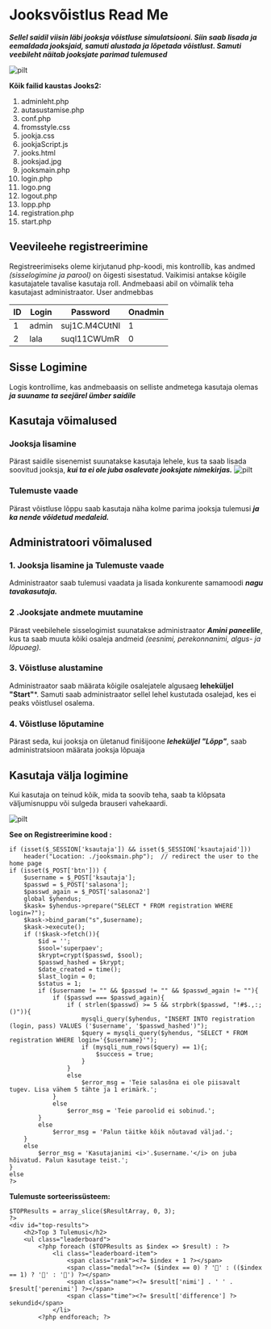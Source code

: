 # Jooksvõistlus Read Me 
***Sellel saidil viisin läbi jooksja võistluse simulatsiooni. Siin saab lisada ja eemaldada jooksjaid, samuti alustada ja lõpetada võistlust. Samuti veebileht näitab jooksjate parimad tulemused***

![pilt](https://github.com/artursuskevits/Jooksvoistlus/assets/120181393/3c7b76c2-eb5b-4ce5-9488-f8b557222363)


**Kõik failid kaustas Jooks2:**
1. adminleht.php
2. autasustamise.php
3. conf.php
4. fromsstyle.css
5. jookja.css
6. jookjaScript.js
7. jooks.html
8. jooksjad.jpg
9. jooksmain.php
10. login.php
11. logo.png
12. logout.php
13. lopp.php
14. registration.php
15. start.php

## Veevileehe registreerimine
Registreerimiseks oleme kirjutanud php-koodi, mis kontrollib, kas andmed *(sisselogimine ja parool)* on õigesti sisestatud. Vaikimisi antakse kõigile kasutajatele tavalise kasutaja roll. Andmebaasi abil on võimalik teha kasutajast administraator.
User andmebbas

| ID   | Login  | Password | Onadmin |
|------|--------|----------|---------|
| 1    | admin  | suj1C.M4CUtNI  | 1   |
| 2    | lala | suql11CWUmR | 0 |
## Sisse Logimine
Logis kontrollime, kas andmebaasis on selliste andmetega kasutaja olemas ***ja suuname ta seejärel ümber saidile***

## Kasutaja võimalused

### Jooksja lisamine
Pärast saidile sisenemist suunatakse kasutaja lehele, kus ta saab lisada soovitud jooksja, ***kui ta ei ole juba osalevate jooksjate nimekirjas.***
![pilt](https://github.com/artursuskevits/Jooksvoistlus/assets/120181393/c666833a-9eef-4137-8add-78ef50255dae)
### Tulemuste vaade
Pärast võistluse lõppu saab kasutaja näha kolme parima jooksja tulemusi ***ja ka nende võidetud medaleid.***


## Administratoori võimalused

### 1. Jooksja lisamine ja Tulemuste vaade
Administraator saab tulemusi vaadata ja lisada konkurente samamoodi ***nagu tavakasutaja.***

### 2 .Jooksjate andmete muutamine
Pärast veebilehele sisselogimist suunatakse administraator ***Amini paneelile***, kus ta saab muuta kõiki osaleja andmeid _(eesnimi, perekonnanimi, algus- ja lõpuaeg)._

### 3. Võistluse alustamine
Administraator saab määrata kõigile osalejatele algusaeg **leheküljel "Start"***.  Samuti saab administraator sellel lehel kustutada osalejad, kes ei peaks võistlusel osalema.

### 4. Võistluse lõputamine
Pärast seda, kui jooksja on ületanud finišijoone ***leheküljel "Lõpp"***, saab administratsioon määrata jooksja lõpuaja

## Kasutaja välja logimine
Kui kasutaja on teinud kõik, mida ta soovib teha, saab ta klõpsata väljumisnuppu või sulgeda brauseri vahekaardi.

![pilt](https://github.com/artursuskevits/Jooksvoistlus/assets/120181393/a8074cae-3941-470b-a74a-5e9131ee12b8)

**See on Registreerimine kood :**
```
if (isset($_SESSION['ksautaja']) && isset($_SESSION['ksautajaid']))
    header("Location: ./jooksmain.php");  // redirect the user to the home page
if (isset($_POST['btn'])) {
    $username = $_POST['ksautaja'];
    $passwd = $_POST['salasona'];
    $passwd_again = $_POST['salasona2']
    global $yhendus;
    $kask= $yhendus->prepare("SELECT * FROM registration WHERE login=?");
    $kask->bind_param("s",$username);
    $kask->execute();
    if (!$kask->fetch()){
        $id = '';
        $sool='superpaev';
        $krypt=crypt($passwd, $sool);
        $passwd_hashed = $krypt;
        $date_created = time();
        $last_login = 0;
        $status = 1;
        if ($username != "" && $passwd != "" && $passwd_again != ""){
            if ($passwd === $passwd_again){
                if ( strlen($passwd) >= 5 && strpbrk($passwd, "!#$.,:;()")){
                    mysqli_query($yhendus, "INSERT INTO registration (login, pass) VALUES ('$username', '$passwd_hashed')");
                    $query = mysqli_query($yhendus, "SELECT * FROM registration WHERE login='{$username}'");
                    if (mysqli_num_rows($query) == 1){;
                        $success = true;
                    }
                }
                else
                    $error_msg = 'Teie salasõna ei ole piisavalt tugev. Lisa vähem 5 tähte ja 1 erimärk.';
            }
            else
                $error_msg = 'Teie paroolid ei sobinud.';
        }
        else
            $error_msg = 'Palun täitke kõik nõutavad väljad.';
    }
    else
        $error_msg = 'Kasutajanimi <i>'.$username.'</i> on juba hõivatud. Palun kasutage teist.';
}
else
?>
```


**Tulemuste sorteerissüsteem:**
```
$TOPResults = array_slice($ResultArray, 0, 3);
?>
<div id="top-results">
    <h2>Top 3 Tulemusi</h2>
    <ul class="leaderboard">
        <?php foreach ($TOPResults as $index => $result) : ?>
            <li class="leaderboard-item">
                <span class="rank"><?= $index + 1 ?></span>
                <span class="medal"><?= ($index == 0) ? '🥇' : (($index == 1) ? '🥈' : '🥉') ?></span>
                <span class="name"><?= $result['nimi'] . ' ' . $result['perenimi'] ?></span>
                <span class="time"><?= $result['difference'] ?> sekundid</span>
            </li>
        <?php endforeach; ?>
```
